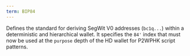 ```yaml
---
term: BIP84
---
```


Defines the standard for deriving SegWit V0 addresses (`bc1q...`) within a deterministic and hierarchical wallet. It specifies the `84'` index that must now be used at the `purpose` depth of the HD wallet for P2WPHK script patterns.


